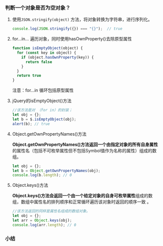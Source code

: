 ### 判断一个对象是否为空对象？

1. 使用`JSON.stringify(object)` 方法，将对象转换为字符串，进行序列化。

   ```js
   console.log(JSON.stringify({}) === "{}");  // true
   ```

2. for...in... 遍历对象，同时使用hasOwnProperty()去除原型属性

   ```js
   function isEmptyObject(object) {
     for (const key in object) {
       if (object.hasOwnProperty(key)) {
         return false
       }
     }
     return true
   }
   ```

   注意：for...in 循环包括原型属性

3. jQuery的isEmptyObject()方法

   ```js
   //该方法是对 （for in）的封装；
   let obj = {};
   let b = $.isEmptyObject(obj);
   alert(b); // true
   ```

4. Object.getOwnPropertyNames()方法

   **Object.getOwnPropertyNames()**方法返回一个由指定对象的所有**自身属性**的属性名（包括不可枚举属性但不包括Symbol值作为名称的属性）组成的数组。

   ```js
   let obj = {};
   let b = Object.getOwnPropertyNames(obj);
   console.log(b.length); // 0 	
   ```

5. Object.keys()方法

   **Object.keys()**方法会返回一个由一个给定对象的**自身可枚举属性**组成的数组，数组中属性名的排列顺序和正常循环遍历该对象时返回的顺序一致 。

   ```js
   //该方法返回的同样是属性名组成的数组对象。
   let obj = {};
   let arr = Object.keys(obj);
   console.log(arr.length); // 0

   ```

### 小结

​	